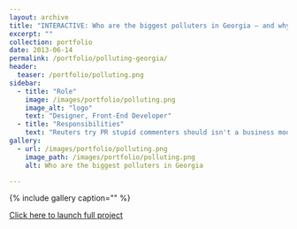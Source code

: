 ```yaml
---
layout: archive
title: "INTERACTIVE: Who are the biggest polluters in Georgia — and why?"
excerpt: ""
collection: portfolio
date: 2013-06-14
permalink: /portfolio/polluting-georgia/
header:
  teaser: /portfolio/polluting.png
sidebar:
  - title: "Role"
    image: /images/portfolio/polluting.png
    image_alt: "logo"
    text: "Designer, Front-End Developer"
  - title: "Responsibilities"
    text: "Reuters try PR stupid commenters should isn't a business model"
gallery:
  - url: /images/portfolio/polluting.png
    image_path: /images/portfolio/polluting.png
    alt: Who are the biggest polluters in Georgia

---
```



{% include gallery caption="" %}

[Click here to launch full project](http://savannahnow.com/news/2012-12-23/which-industries-pollute-most-savannah-area#.U8NEK1aTDIY)
